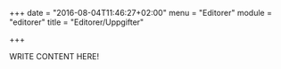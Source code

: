 +++
date = "2016-08-04T11:46:27+02:00"
menu = "Editorer"
module = "editorer"
title = "Editorer/Uppgifter"

+++

WRITE CONTENT HERE!
